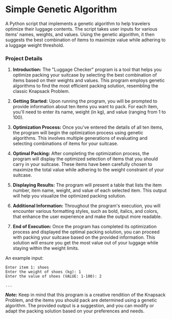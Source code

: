 # Simple Genetic Algorithm
A Python script that implements a genetic algorithm to help travelers optimize their luggage contents. The script takes user inputs for various items' names, weights, and values. Using the genetic algorithm, it then suggests the best combination of items to maximize value while adhering to a luggage weight threshold.

### Project Details

1. **Introduction:** The "Luggage Checker" program is a tool that helps you optimize packing your suitcase by selecting the best combination of items based on their weights and values. This program employs genetic algorithms to find the most efficient packing solution, resembling the classic Knapsack Problem.

2. **Getting Started:** Upon running the program, you will be prompted to provide information about ten items you want to pack. For each item, you'll need to enter its name, weight (in kg), and value (ranging from 1 to 100).

3. **Optimization Process:** Once you've entered the details of all ten items, the program will begin the optimization process using genetic algorithms. This involves multiple generations of evaluating and selecting combinations of items for your suitcase.

4. **Optimal Packing:** After completing the optimization process, the program will display the optimized selection of items that you should carry in your suitcase. These items have been carefully chosen to maximize the total value while adhering to the weight constraint of your suitcase.

5. **Displaying Results:** The program will present a table that lists the item number, item name, weight, and value of each selected item. This output will help you visualize the optimized packing solution.

6. **Additional Information:** Throughout the program's execution, you will encounter various formatting styles, such as bold, italics, and colors, that enhance the user experience and make the output more readable.

7. **End of Execution:** Once the program has completed its optimization process and displayed the optimal packing solution, you can proceed with packing your suitcase based on the provided information. This solution will ensure you get the most value out of your luggage while staying within the weight limits.

An example input:
```shell
Enter item 1: shoes
Enter the weight of shoes (kg): 1
Enter the value of shoes (VALUE: 1-100): 2

...
```
***Note:*** Keep in mind that this program is a creative rendition of the Knapsack Problem, and the items you should pack are determined using a genetic algorithm. The provided output is a suggestion, and you can modify or adapt the packing solution based on your preferences and needs.

